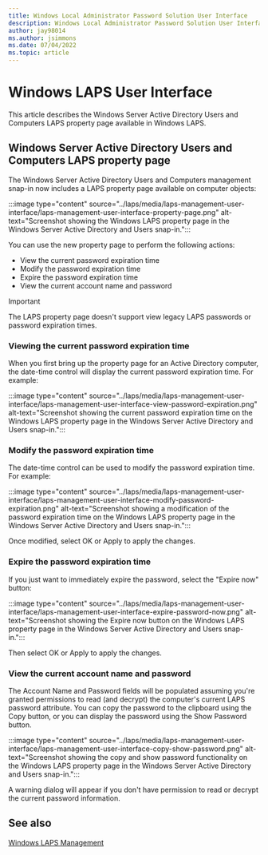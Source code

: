 ```yaml
---
title: Windows Local Administrator Password Solution User Interface
description: Windows Local Administrator Password Solution User Interface
author: jay98014
ms.author: jsimmons
ms.date: 07/04/2022
ms.topic: article
---
```


# Windows LAPS User Interface

This article describes the Windows Server Active Directory Users and Computers LAPS property page available in Windows LAPS.

## Windows Server Active Directory Users and Computers LAPS property page

The Windows Server Active Directory Users and Computers management snap-in now includes a LAPS property page available on computer objects:

:::image type="content" source="../laps/media/laps-management-user-interface/laps-management-user-interface-property-page.png" alt-text="Screenshot showing the Windows LAPS property page in the Windows Server Active Directory and Users snap-in.":::

You can use the new property page to perform the following actions:

* View the current password expiration time
* Modify the password expiration time
* Expire the password expiration time
* View the current account name and password

> [!IMPORTANT]
> The LAPS property page doesn't support view legacy LAPS passwords or password expiration times.

### Viewing the current password expiration time

When you first bring up the property page for an Active Directory computer, the date-time control will display the current password expiration time. For example:

:::image type="content" source="../laps/media/laps-management-user-interface/laps-management-user-interface-view-password-expiration.png" alt-text="Screenshot showing the current password expiration time on the  Windows LAPS property page in the Windows Server Active Directory and Users snap-in.":::

### Modify the password expiration time

The date-time control can be used to modify the password expiration time. For example:

:::image type="content" source="../laps/media/laps-management-user-interface/laps-management-user-interface-modify-password-expiration.png" alt-text="Screenshot showing a modification of the password expiration time on the  Windows LAPS property page in the Windows Server Active Directory and Users snap-in.":::

Once modified, select OK or Apply to apply the changes.

### Expire the password expiration time

If you just want to immediately expire the password, select the "Expire now" button:

:::image type="content" source="../laps/media/laps-management-user-interface/laps-management-user-interface-expire-password-now.png" alt-text="Screenshot showing the Expire now button on the  Windows LAPS property page in the Windows Server Active Directory and Users snap-in.":::

Then select OK or Apply to apply the changes.

### View the current account name and password

The Account Name and Password fields will be populated assuming you're granted permissions to read (and decrypt) the computer's current LAPS password attribute. You can copy the password to the clipboard using the Copy button, or you can display the password using the Show Password button.

:::image type="content" source="../laps/media/laps-management-user-interface/laps-management-user-interface-copy-show-password.png" alt-text="Screenshot showing the copy and show password functionality on the  Windows LAPS property page in the Windows Server Active Directory and Users snap-in.":::

A warning dialog will appear if you don't have permission to read or decrypt the current password information.

## See also

[Windows LAPS Management](..\laps\laps-management.md)
